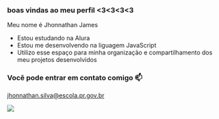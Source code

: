 ### boas vindas ao meu perfil <3<3<3<3





Meu nome é Jhonnathan James

- Estou estudando na Alura
- Estou me desenvolvendo na liguagem JavaScript
- Utilizo esse espaço para minha organização e compartilhamento dos meu projetos desenvolvidos

### Você pode entrar em contato comigo 📫

jhonnathan.silva@escola.pr.gov.br

![](https://media.tenor.com/OI7r9b2aHawAAAAC/basketball-mj.gif)
